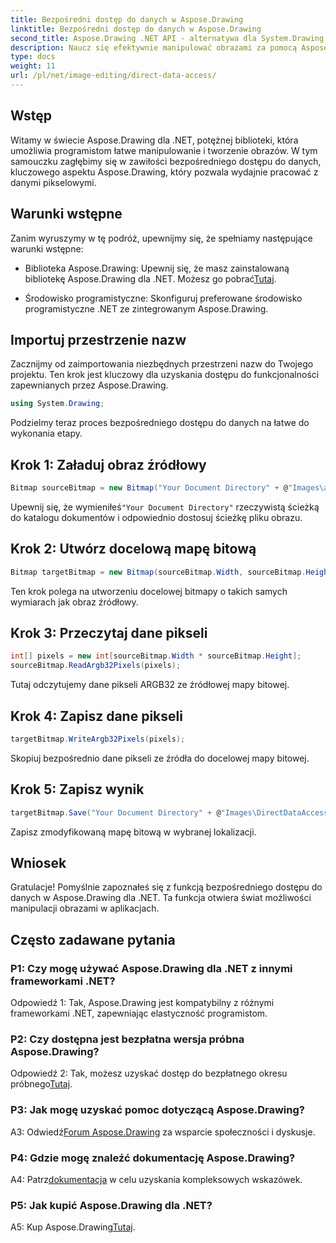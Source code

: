 ```yaml
---
title: Bezpośredni dostęp do danych w Aspose.Drawing
linktitle: Bezpośredni dostęp do danych w Aspose.Drawing
second_title: Aspose.Drawing .NET API - alternatywa dla System.Drawing.Common
description: Naucz się efektywnie manipulować obrazami za pomocą Aspose.Drawing dla .NET. Zagłęb się w temat bezpośredniego dostępu do danych, korzystając z naszego przewodnika krok po kroku.
type: docs
weight: 11
url: /pl/net/image-editing/direct-data-access/
---
```

## Wstęp

Witamy w świecie Aspose.Drawing dla .NET, potężnej biblioteki, która umożliwia programistom łatwe manipulowanie i tworzenie obrazów. W tym samouczku zagłębimy się w zawiłości bezpośredniego dostępu do danych, kluczowego aspektu Aspose.Drawing, który pozwala wydajnie pracować z danymi pikselowymi.

## Warunki wstępne

Zanim wyruszymy w tę podróż, upewnijmy się, że spełniamy następujące warunki wstępne:

-  Biblioteka Aspose.Drawing: Upewnij się, że masz zainstalowaną bibliotekę Aspose.Drawing dla .NET. Możesz go pobrać[Tutaj](https://releases.aspose.com/drawing/net/).

- Środowisko programistyczne: Skonfiguruj preferowane środowisko programistyczne .NET ze zintegrowanym Aspose.Drawing.

## Importuj przestrzenie nazw

Zacznijmy od zaimportowania niezbędnych przestrzeni nazw do Twojego projektu. Ten krok jest kluczowy dla uzyskania dostępu do funkcjonalności zapewnianych przez Aspose.Drawing.

```csharp
using System.Drawing;
```

Podzielmy teraz proces bezpośredniego dostępu do danych na łatwe do wykonania etapy.

## Krok 1: Załaduj obraz źródłowy

```csharp
Bitmap sourceBitmap = new Bitmap("Your Document Directory" + @"Images\aspose_logo.png");
```

 Upewnij się, że wymieniłeś`"Your Document Directory"` rzeczywistą ścieżką do katalogu dokumentów i odpowiednio dostosuj ścieżkę pliku obrazu.

## Krok 2: Utwórz docelową mapę bitową

```csharp
Bitmap targetBitmap = new Bitmap(sourceBitmap.Width, sourceBitmap.Height, System.Drawing.Imaging.PixelFormat.Format32bppPArgb);
```

Ten krok polega na utworzeniu docelowej bitmapy o takich samych wymiarach jak obraz źródłowy.

## Krok 3: Przeczytaj dane pikseli

```csharp
int[] pixels = new int[sourceBitmap.Width * sourceBitmap.Height];
sourceBitmap.ReadArgb32Pixels(pixels);
```

Tutaj odczytujemy dane pikseli ARGB32 ze źródłowej mapy bitowej.

## Krok 4: Zapisz dane pikseli

```csharp
targetBitmap.WriteArgb32Pixels(pixels);
```

Skopiuj bezpośrednio dane pikseli ze źródła do docelowej mapy bitowej.

## Krok 5: Zapisz wynik

```csharp
targetBitmap.Save("Your Document Directory" + @"Images\DirectDataAccess_out.png");
```

Zapisz zmodyfikowaną mapę bitową w wybranej lokalizacji.

## Wniosek

Gratulacje! Pomyślnie zapoznałeś się z funkcją bezpośredniego dostępu do danych w Aspose.Drawing dla .NET. Ta funkcja otwiera świat możliwości manipulacji obrazami w aplikacjach.

## Często zadawane pytania

### P1: Czy mogę używać Aspose.Drawing dla .NET z innymi frameworkami .NET?

Odpowiedź 1: Tak, Aspose.Drawing jest kompatybilny z różnymi frameworkami .NET, zapewniając elastyczność programistom.

### P2: Czy dostępna jest bezpłatna wersja próbna Aspose.Drawing?

 Odpowiedź 2: Tak, możesz uzyskać dostęp do bezpłatnego okresu próbnego[Tutaj](https://releases.aspose.com/).

### P3: Jak mogę uzyskać pomoc dotyczącą Aspose.Drawing?

 A3: Odwiedź[Forum Aspose.Drawing](https://forum.aspose.com/c/diagram/17) za wsparcie społeczności i dyskusje.

### P4: Gdzie mogę znaleźć dokumentację Aspose.Drawing?

A4: Patrz[dokumentacja](https://reference.aspose.com/drawing/net/) w celu uzyskania kompleksowych wskazówek.

### P5: Jak kupić Aspose.Drawing dla .NET?

 A5: Kup Aspose.Drawing[Tutaj](https://purchase.aspose.com/buy).